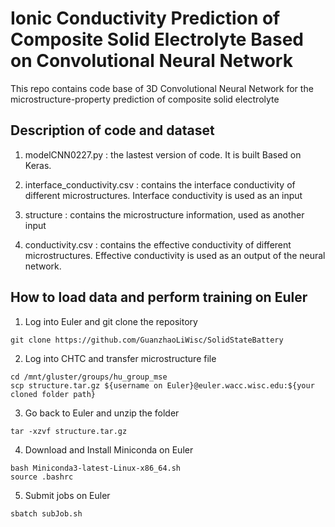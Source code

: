 # Ionic Conductivity Prediction of Composite Solid Electrolyte Based on Convolutional Neural Network

This repo contains code base of 3D Convolutional Neural Network for the microstructure-property prediction of composite solid electrolyte

## Description of code and dataset
1. modelCNN0227.py : the lastest version of code. It is built Based on Keras. 

2. interface_conductivity.csv : contains the interface conductivity of different microstructures. Interface conductivity is used as an input

3. structure : contains the microstructure information, used as another input

4. conductivity.csv : contains the effective conductivity of different microstructures. Effective conductivity is used as an output of the neural network.

## How to load data and perform training on Euler
1. Log into Euler and git clone the repository
```
git clone https://github.com/GuanzhaoLiWisc/SolidStateBattery
```
2. Log into CHTC and transfer microstructure file
```
cd /mnt/gluster/groups/hu_group_mse
scp structure.tar.gz ${username on Euler}@euler.wacc.wisc.edu:${your cloned folder path}
```
3. Go back to Euler and unzip the folder
```
tar -xzvf structure.tar.gz
```
4. Download and Install Miniconda on Euler
```
bash Miniconda3-latest-Linux-x86_64.sh
source .bashrc
```
5. Submit jobs on Euler
```
sbatch subJob.sh
```
